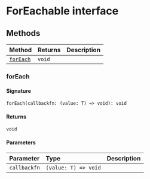 # ForEachable interface













## Methods

| Method	   |  Returns	| Description|
|:-------------|:-------|:-----------|
|[`forEach`](#foreach)      | `void` |  |



### forEach



#### Signature
`forEach(callbackfn: (value: T) => void): void`

#### Returns
`void`


#### Parameters


| Parameter	   | Type    | Description |
|:-------------|:---------------|:------------|
| `callbackfn`    | `(value: T) => void` |  |

